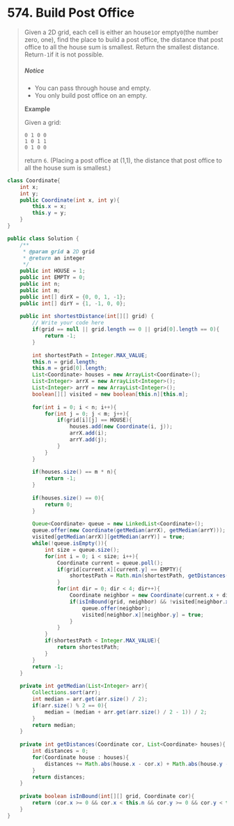 # 574. Build Post Office

> Given a 2D grid, each cell is either an house`1`or empty`0`\(the number zero, one\), find the place to build a post office, the distance that post office to all the house sum is smallest. Return the smallest distance. Return`-1`if it is not possible.
>
> ##### Notice
>
> * You can pass through house and empty.
> * You only build post office on an empty.
>
> **Example**
>
> Given a grid:
>
> ```
> 0 1 0 0
> 1 0 1 1
> 0 1 0 0
>
> ```
>
> return `6`. \(Placing a post office at \(1,1\), the distance that post office to all the house sum is smallest.\)

```java
class Coordinate{
    int x; 
    int y;
    public Coordinate(int x, int y){
        this.x = x;
        this.y = y;
    }
}

public class Solution {
    /**
     * @param grid a 2D grid
     * @return an integer
     */
    public int HOUSE = 1;
    public int EMPTY = 0;
    public int n;
    public int m;
    public int[] dirX = {0, 0, 1, -1};
    public int[] dirY = {1, -1, 0, 0};
    
    public int shortestDistance(int[][] grid) {
        // Write your code here
        if(grid == null || grid.length == 0 || grid[0].length == 0){
            return -1;
        }
        
        int shortestPath = Integer.MAX_VALUE;
        this.n = grid.length;
        this.m = grid[0].length;
        List<Coordinate> houses = new ArrayList<Coordinate>();
        List<Integer> arrX = new ArrayList<Integer>();
        List<Integer> arrY = new ArrayList<Integer>();
        boolean[][] visited = new boolean[this.n][this.m];
        
        for(int i = 0; i < n; i++){
            for(int j = 0; j < m; j++){
                if(grid[i][j] == HOUSE){
                    houses.add(new Coordinate(i, j));
                    arrX.add(i);
                    arrY.add(j);
                }
            }
        }
        
        if(houses.size() == m * n){
            return -1;
        }
        
        if(houses.size() == 0){
            return 0;
        }
        
        Queue<Coordinate> queue = new LinkedList<Coordinate>();
        queue.offer(new Coordinate(getMedian(arrX), getMedian(arrY)));
        visited[getMedian(arrX)][getMedian(arrY)] = true;
        while(!queue.isEmpty()){
            int size = queue.size();
            for(int i = 0; i < size; i++){
                Coordinate current = queue.poll();
                if(grid[current.x][current.y] == EMPTY){
                    shortestPath = Math.min(shortestPath, getDistances(current, houses));
                }
                for(int dir = 0; dir < 4; dir++){
                    Coordinate neighbor = new Coordinate(current.x + dirX[dir], current.y + dirY[dir]);
                    if(isInBound(grid, neighbor) && !visited[neighbor.x][neighbor.y]){
                        queue.offer(neighbor);
                        visited[neighbor.x][neighbor.y] = true;
                    }
                }   
            }
            if(shortestPath < Integer.MAX_VALUE){
                return shortestPath;
            }
        }
        return -1;
    }
    
    private int getMedian(List<Integer> arr){
        Collections.sort(arr);
        int median = arr.get(arr.size() / 2);
        if(arr.size() % 2 == 0){
            median = (median + arr.get(arr.size() / 2 - 1)) / 2;
        }
        return median;
    }
    
    private int getDistances(Coordinate cor, List<Coordinate> houses){
        int distances = 0;
        for(Coordinate house : houses){
            distances += Math.abs(house.x - cor.x) + Math.abs(house.y - cor.y);
        }
        return distances;
    }
    
    private boolean isInBound(int[][] grid, Coordinate cor){
        return (cor.x >= 0 && cor.x < this.n && cor.y >= 0 && cor.y < this.m);
    }
}
```



